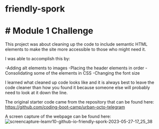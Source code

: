 # friendly-spork

# # Module 1 Challenge

This project was about cleaning up the code to include semantic HTML elements to make the site more accessible to those who might need it.

I was able to accomplish this by:

-Adding alt elements to images
-Placing the header elements in order
-Consolidating some of the elements in CSS
-Changing the font size

I learned what cleaned up code looks like and it is always best to leave the code cleaner than how you found it because someone else will probably need to look at it down the line. 

The original starter code came from the repository that can be found here:
https://github.com/coding-boot-camp/urban-octo-telegram

A screen capture of the webpage can be found here:
![screencapture-leamr10-github-io-friendly-spork-2023-05-27-17_25_38](https://github.com/leamr10/friendly-spork/assets/133124800/a8952ec8-ea74-4c50-a727-6326e9abdc4a)
